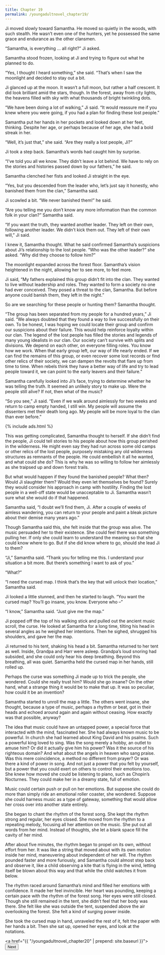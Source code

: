 ```yaml
---
title: Chapter 19
permalink: /youngadultnovel_chapter19/
---
```


Ji moved slowly toward Samantha. He moved so quietly in the woods, with such stealth. He wasn’t even one of the hunters, yet he possessed the same grace and endurance as the other clansmen.

“Samantha, is everything … all right?” Ji asked.

Samantha stood frozen, looking at Ji and trying to figure out what he planned to do.

“Yes, I thought I heard something,” she said. “That’s when I saw the moonlight and decided to stay out a bit.

Ji glanced up at the moon. It wasn’t a full moon, but rather a half crescent. It did look brilliant amid the stars, though. In the forest, away from city lights, the heavens filled with sky with what thousands of bright twinkling dots.

“We have been doing a lot of walking,” Ji said. “It would reassure me if you knew where you were going, if you had a plan for finding these lost people.”

Samantha put her hands in her pockets and looked down at her feet, thinking. Despite her age, or perhaps because of her age, she had a bold streak in her.

“Well, it’s just that,” she said. “Are they really a lost people, Ji?”

Ji took a step back. Samantha’s words had caught him by surprise.

“I’ve told you all we know. They didn’t leave a lot behind. We have to rely on the stories and histories passed down by our fathers,” he said.

Samantha clenched her fists and looked Ji straight in the eye.

“Yes, but you descended from the leader who, let’s just say it honestly, who banished them from the clan,” Samantha said.

Ji scowled a bit. “We never banished them!” he said.

“Are you telling me you don’t know any more information than the common folk in your clan?” Samantha said.

“If you want the truth, they wanted another leader. They left on their own, following another leader. We didn’t kick them out. They left of their own will,” Ji said.

I knew it, Samantha thought. What he said confirmed Samantha’s suspicions about Ji’s relationship to the lost people. “Who was the other leader?” she asked. “Why did they choose to follow him?”

The moonlight expanded across the forest floor. Samantha’s vision heightened in the night, allowing her to see more, to feel more.

Ji said, “My fathers explained this group didn’t fit into the clan. They wanted to live without leadership and roles. They wanted to form a society no one had ever conceived. They posed a threat to the clan, Samantha. But before anyone could banish them, they left in the night.”

So are we searching for these people or hunting them? Samantha thought.

“The group has been separated from my people for a hundred years,” Ji said. “We always doubted that they found a way to live successfully on their own. To be honest, I was hoping we could locate their group and confirm our suspicions about their failure. This would help reinforce loyalty within our clan. The legend of the lost people has filled the stories and legends of many young idealists in our clan. Our society can’t survive with splits and divisions. We depend on each other, on everyone filling roles. You know how we work. When that early group left, our way of life nearly ended. If we can find the remains of this group, or even recover some lost records or find other relics of their society, we can dampen the revolts that flare up from time to time. When rebels think they have a better way of life and try to lead people toward it, we can point to the early leavers and their failure.”

Samantha carefully looked into Ji’s face, trying to determine whether he was telling the truth. It seemed an unlikely story to make up. Were the people still alive? If not, then what of the music?

“So you see,” Ji said. “Even if we walk around aimlessly for two weeks and return to camp empty handed, I still win. My people will assume the dissenters met their death long ago. My people will be more loyal to the clan than ever before.”

{% include ads.html %}

This was getting complicated, Samantha thought to herself. If she didn’t find the people, Ji could tell stories to his people about how this group perished in the wilderness. He might even say they had run across some old camps or other relics of the lost people, purposely mistaking any old wilderness structures as remnants of the people. He could embellish it all he wanted, and what could she do? This is why he was so willing to follow her aimlessly as she traipsed up and down forest trails.

But what would happen if they found the banished people? What then? Would Ji slaughter them? Would they even let themselves be found? Surely they would consider his approach in camp with hostility. Finding the lost people in a well-off state would be unacceptable to Ji. Samantha wasn’t sure what she would do if that happened.

Samantha said, “I doubt we’ll find them, Ji. After a couple of weeks of aimless wandering, you can return to your people and paint a bleak picture about their demise many years ago.”

Though Samantha said this, she felt inside that the group was alive. The music persuaded her to their existence. She could feel there was something pulling her. If only she could learn to understand the meaning so that she could know where to go. But if she did know where to go, should she lead Ji to them?

“Ji,” Samantha said. “Thank you for telling me this. I understand your situation a bit more. But there’s something I want to ask of you.”

“What?”

“I need the cursed map. I think that’s the key that will unlock their location,” Samantha said.

Ji looked a little stunned, and then he started to laugh. “You want the cursed map? You’ll go insane, you know. Everyone  who –”

“I know,” Samantha said. “Just give me the map.”

Ji popped off the top of his walking stick and pulled out the ancient music scroll, the curse. He looked at Samantha for a long time, tilting his head in several angles as he weighed her intentions. Then he sighed, shrugged his shoulders, and gave her the map.

Ji returned to his tent, shaking his head a bit. Samantha returned to her tent as well. Inside, Grandpa and Harr were asleep. Grandpa’s loud snoring had subsided, and she could only hear his deep breathing. Beyond this breathing, all was quiet. Samantha held the cursed map in her hands, still rolled up.

Perhaps the curse was something Ji made up to trick the people, she wondered. Could she really trust him? Would she go insane? On the other hand, what a strange thing it would be to make that up. It was so peculiar, how could it be an invention?

Samantha started to unroll the map a little. The others went insane, she thought, because a type of music, perhaps a rhythm or beat, got in their heads and echoed around again and again without ceasing. How exactly was that possible, anyway?

The idea that music could have an untapped power, a special force that interacted with the mind, fascinated her. She had always known music to be powerful. In church she had learned about King David and his psalms. Such a powerful king loved to sing. Was the song merely a hobby, an outlet to amuse him? Or did it actually give him his power? Was it the source of his righteous domain? And what about the angels in heaven who sang praise. Was this mere coincidence, a method no different from prayer? Or was there a kind of power in song. And not just a power that you felt by yourself, but a power that you could exert on others to control their emotions too. She knew how moved she could be listening to piano, such as Chopin’s Nocturnes. They could make her in a dreamy state, full of emotion.

Music could certain push or pull on her emotions. But suppose she could do more than simply ride an emotional roller coaster, she wondered. Suppose she could harness music as a type of gateway, something that would allow her cross over into another state entirely.

She began to chant the rhythm of the forest song. She kept the rhythm strong and regular, her eyes closed. She moved from the rhythm to a repeating melody, focusing all her attention on the music. She put out all words from her mind. Instead of thoughts, she let a blank space fill the cavity of her mind.

After about five minutes, the rhythm began to propel on its own, without effort from her. It was like a string that moved about with its own motion inside her mind, maneuvering about independent of her will. The rhythm pounded faster and more furiously, and Samantha could almost step back and observe it, like a child observing a kite that is flying in the wind, letting itself be blown about this way and that while the child watches it from below.

The rhythm raced around Samantha’s mind and filled her emotions with confidence. It made her feel invincible. Her heart was pounding, keeping a certain pace with the rhythm of the forest song. Her eyes were still closed. Though she still remained in the tent, she didn’t feel that her body was there. She felt like she was outside the tent, suspended above the air overlooking the forest. She felt a kind of surging power inside.

She took the cursed map in hand, unraveled the rest of it, felt the paper with her hands a bit. Then she sat up, opened her eyes, and look at the notations.

<a href="{{ "/youngadultnovel_chapter20" | prepend: site.baseurl }}"><button type="button" class="btn btn-warning">Next</button></a>
